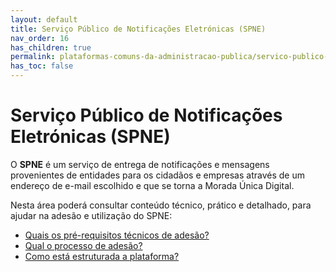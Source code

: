 ```yaml
---
layout: default
title: Serviço Público de Notificações Eletrónicas (SPNE)
nav_order: 16
has_children: true
permalink: plataformas-comuns-da-administracao-publica/servico-publico-de-notificacoes-eletronicas-spne
has_toc: false
---
```

# Serviço Público de Notificações Eletrónicas (SPNE)

O **SPNE** é um serviço de entrega de notificações e mensagens provenientes de entidades para os cidadãos e empresas através de um endereço de e-mail escolhido e que se torna a Morada Única Digital.

Nesta área poderá consultar conteúdo técnico, prático e detalhado, para ajudar na adesão e utilização do SPNE:



- [Quais os pré-requisitos técnicos de adesão?](/GuiasMosaico/plataformas-comuns-da-administracao-publica/servico-publico-de-notificacoes-eletronicas-spne/quais-os-pre-requisitos-tecnicos-de-adesao.html)
- [Qual o processo de adesão?](/GuiasMosaico/plataformas-comuns-da-administracao-publica/servico-publico-de-notificacoes-eletronicas-spne/qual-o-processo-de-adesao.html)
- [Como está estruturada a plataforma?](/GuiasMosaico/plataformas-comuns-da-administracao-publica/servico-publico-de-notificacoes-eletronicas-spne/como-esta-estruturada-a-plataforma.html)
